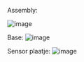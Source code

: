 
Assembly:

![image](https://github.com/TiboRoelandt/Linefollower/assets/146442904/b14a7abe-6db5-4e11-817d-ae3346454d4b)


Base:
![image](https://github.com/TiboRoelandt/Linefollower/assets/146442904/3aa98f6a-8907-495a-8b1e-81fca1272eab)

Sensor plaatje:
![image](https://github.com/TiboRoelandt/Linefollower/assets/146442904/005d60b5-eb64-4de0-bd1e-f9a1e18f7ae0)

